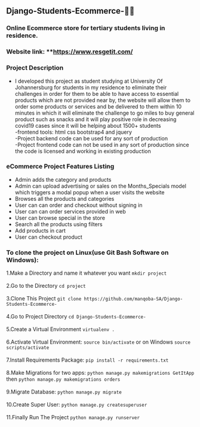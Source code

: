 ## Django-Students-Ecommerce-💯💯
### Online Ecommerce store for tertiary students living in residence.

### Website link: **https://www.resgetit.com/

### Project Description
- I developed this project as student studying at University Of Johannersburg for students in my residence to eliminate their challenges in order for them  to be able to have access to essential products which are not provided near by, the  website will allow them to order some products or services and be delivered to them within 10 minutes in which it will eliminate the challenge to go miles to buy general product such as snacks and it will play positive role in decreasing covid19 cases since it will be helping about 1500+ students<br/>
-frontend tools: html css bootstrap4 and jquery<br/>
-Project backend code can be used for any sort of production<br/>
-Project frontend code can not be used in any sort of production since the code is licensed and working in existing production 


### eCommerce Project Features Listing
- Admin adds the category and products
- Admin can upload advertising or sales on the Months_Specials model which triggers a modal popup when a user visits the website
- Browses all the products and categories
- User can can order and checkout without signing in
- User can can order services provided in web
- User can browse special in the store
- Search all the products using filters
- Add products in cart
- User can checkout product

### To clone the project on Linux(use Git Bash Software on Windows):
1.Make a Directory and name it whatever you want `mkdir project`<br/><br/>
2.Go to the Directory  `cd project`<br/><br/>
3.Clone This Project `git clone https://github.com/manqoba-SA/Django-Students-Ecommerce-`<br/><br/>
4.Go to Project Directory `cd Django-Students-Ecommerce-`<br/><br/>
5.Create a Virtual Environment `virtualenv .`<br/><br/>
6.Activate Virtual Environment: `source bin/activate` or on Windows `source scripts/activate`<br/><br/>
7.Install Requirements Package: `pip install -r requirements.txt`<br/><br/>
8.Make Migrations for two apps: `python manage.py makemigrations GetItApp` then `python manage.py makemigrations orders`<br/><br/>
9.Migrate Database: `python manage.py migrate`<br/><br/>
10.Create Super User: `python manage.py createsuperuser`<br/><br/>
11.Finally Run The Project `python manage.py runserver`<br/><br/>
